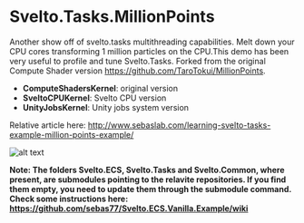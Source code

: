 # Svelto.Tasks.MillionPoints

Another show off of svelto.tasks multithreading capabilities. Melt down your CPU cores transforming 1 million particles on the CPU.This demo has been very useful to profile and tune Svelto.Tasks. Forked from the original Compute Shader version https://github.com/TaroTokui/MillionPoints. 

* **ComputeShadersKernel**: original version
* **SveltoCPUKernel**: Svelto CPU version
* **UnityJobsKernel**: Unity jobs system version

Relative article here: http://www.sebaslab.com/learning-svelto-tasks-example-million-points-example/

![alt text](http://www.sebaslab.com/wp-content/uploads/2018/01/Screen.jpg) 

**Note: The folders Svelto.ECS, Svelto.Tasks and Svelto.Common, where present, are submodules pointing to the relavite repositories. If you find them empty, you need to update them through the submodule command. Check some instructions here: https://github.com/sebas77/Svelto.ECS.Vanilla.Example/wiki**
